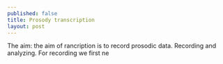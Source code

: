 ```yaml
---
published: false
title: Prosody transcription
layout: post
---
```

The aim: the aim of rancription is to record prosodic data. Recording and analyzing. For recording we first ne